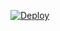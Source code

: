 [![Deploy](https://www.herokucdn.com/deploy/button.svg)](https://www.heroku.com/deploy?template=https://github.com/grainhanks/SmartRename)